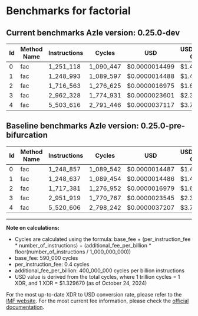# Benchmarks for factorial

## Current benchmarks Azle version: 0.25.0-dev

| Id  | Method Name | Instructions | Cycles    | USD           | USD/Million Calls | Change                             |
| --- | ----------- | ------------ | --------- | ------------- | ----------------- | ---------------------------------- |
| 0   | fac         | 1_251_118    | 1_090_447 | $0.0000014499 | $1.44             | <font color="red">+2_261</font>    |
| 1   | fac         | 1_248_993    | 1_089_597 | $0.0000014488 | $1.44             | <font color="red">+356</font>      |
| 2   | fac         | 1_716_563    | 1_276_625 | $0.0000016975 | $1.69             | <font color="green">-818</font>    |
| 3   | fac         | 2_962_328    | 1_774_931 | $0.0000023601 | $2.36             | <font color="red">+10_409</font>   |
| 4   | fac         | 5_503_616    | 2_791_446 | $0.0000037117 | $3.71             | <font color="green">-16_990</font> |

## Baseline benchmarks Azle version: 0.25.0-pre-bifurcation

| Id  | Method Name | Instructions | Cycles    | USD           | USD/Million Calls |
| --- | ----------- | ------------ | --------- | ------------- | ----------------- |
| 0   | fac         | 1_248_857    | 1_089_542 | $0.0000014487 | $1.44             |
| 1   | fac         | 1_248_637    | 1_089_454 | $0.0000014486 | $1.44             |
| 2   | fac         | 1_717_381    | 1_276_952 | $0.0000016979 | $1.69             |
| 3   | fac         | 2_951_919    | 1_770_767 | $0.0000023545 | $2.35             |
| 4   | fac         | 5_520_606    | 2_798_242 | $0.0000037207 | $3.72             |

---

**Note on calculations:**

-   Cycles are calculated using the formula: base_fee + (per_instruction_fee \* number_of_instructions) + (additional_fee_per_billion \* floor(number_of_instructions / 1_000_000_000))
-   base_fee: 590_000 cycles
-   per_instruction_fee: 0.4 cycles
-   additional_fee_per_billion: 400_000_000 cycles per billion instructions
-   USD value is derived from the total cycles, where 1 trillion cycles = 1 XDR, and 1 XDR = $1.329670 (as of October 24, 2024)

For the most up-to-date XDR to USD conversion rate, please refer to the [IMF website](https://www.imf.org/external/np/fin/data/rms_sdrv.aspx).
For the most current fee information, please check the [official documentation](https://internetcomputer.org/docs/current/developer-docs/gas-cost#execution).
